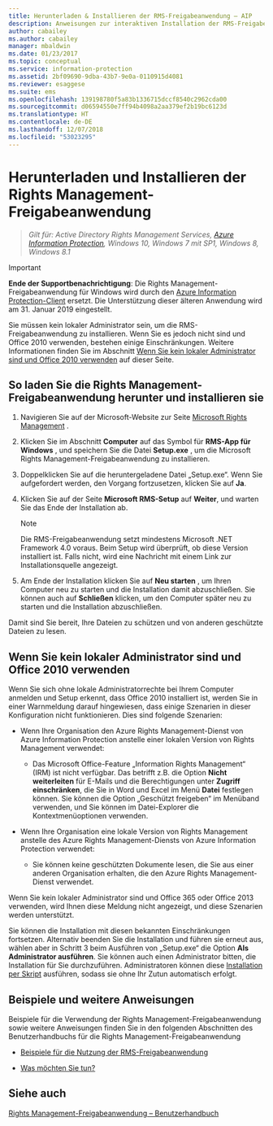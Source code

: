 ```yaml
---
title: Herunterladen & Installieren der RMS-Freigabeanwendung – AIP
description: Anweisungen zur interaktiven Installation der RMS-Freigabeanwendung für Windows, damit Sie problemlos Dokumente für andere Benutzer freigeben können.
author: cabailey
ms.author: cabailey
manager: mbaldwin
ms.date: 01/23/2017
ms.topic: conceptual
ms.service: information-protection
ms.assetid: 2bf09690-9dba-43b7-9e0a-0110915d4081
ms.reviewer: esaggese
ms.suite: ems
ms.openlocfilehash: 139198780f5a83b1336715dccf8540c2962cda00
ms.sourcegitcommit: d06594550e7ff94b4098a2aa379ef2b19bc6123d
ms.translationtype: HT
ms.contentlocale: de-DE
ms.lasthandoff: 12/07/2018
ms.locfileid: "53023295"
---
```

# <a name="download-and-install-the-rights-management-sharing-application"></a>Herunterladen und Installieren der Rights Management-Freigabeanwendung

>*Gilt für: Active Directory Rights Management Services, [Azure Information Protection](https://azure.microsoft.com/pricing/details/information-protection), Windows 10, Windows 7 mit SP1, Windows 8, Windows 8.1*

> [!IMPORTANT]
> **Ende der Supportbenachrichtigung**: Die Rights Management-Freigabeanwendung für Windows wird durch den [Azure Information Protection-Client](aip-client.md) ersetzt. Die Unterstützung dieser älteren Anwendung wird am 31. Januar 2019 eingestellt.

Sie müssen kein lokaler Administrator sein, um die RMS-Freigabeanwendung zu installieren. Wenn Sie es jedoch nicht sind und Office 2010 verwenden, bestehen einige Einschränkungen. Weitere Informationen finden Sie im Abschnitt [Wenn Sie kein lokaler Administrator sind und Office 2010 verwenden](#if-you-are-not-a-local-administrator-and-use-office-2010) auf dieser Seite.

## <a name="to-download-and-install-the-rights-management-sharing-application"></a>So laden Sie die Rights Management-Freigabeanwendung herunter und installieren sie

1.  Navigieren Sie auf der Microsoft-Website zur Seite [Microsoft Rights Management](https://go.microsoft.com/fwlink/?LinkId=303970) .

2.  Klicken Sie im Abschnitt **Computer** auf das Symbol für **RMS-App für Windows** , und speichern Sie die Datei **Setup.exe** , um die Microsoft Rights Management-Freigabeanwendung zu installieren.

3.  Doppelklicken Sie auf die heruntergeladene Datei „Setup.exe“. Wenn Sie aufgefordert werden, den Vorgang fortzusetzen, klicken Sie auf **Ja**.

4.  Klicken Sie auf der Seite **Microsoft RMS-Setup** auf **Weiter**, und warten Sie das Ende der Installation ab.

    > [!NOTE]
    > Die RMS-Freigabeanwendung setzt mindestens Microsoft .NET Framework 4.0 voraus. Beim Setup wird überprüft, ob diese Version installiert ist. Falls nicht, wird eine Nachricht mit einem Link zur Installationsquelle angezeigt.

5.  Am Ende der Installation klicken Sie auf **Neu starten** , um Ihren Computer neu zu starten und die Installation damit abzuschließen. Sie können auch auf **Schließen** klicken, um den Computer später neu zu starten und die Installation abzuschließen.

Damit sind Sie bereit, Ihre Dateien zu schützen und von anderen geschützte Dateien zu lesen.

## <a name="if-you-are-not-a-local-administrator-and-use-office-2010"></a>Wenn Sie kein lokaler Administrator sind und Office 2010 verwenden
Wenn Sie sich ohne lokale Administratorrechte bei Ihrem Computer anmelden und Setup erkennt, dass Office 2010 installiert ist, werden Sie in einer Warnmeldung darauf hingewiesen, dass einige Szenarien in dieser Konfiguration nicht funktionieren. Dies sind folgende Szenarien:

-   Wenn Ihre Organisation den Azure Rights Management-Dienst von Azure Information Protection anstelle einer lokalen Version von Rights Management verwendet:

    -   Das Microsoft Office-Feature „Information Rights Management“ (IRM) ist nicht verfügbar. Das betrifft z.B. die Option **Nicht weiterleiten** für E-Mails und die Berechtigungen unter **Zugriff einschränken**, die Sie in Word und Excel im Menü **Datei** festlegen können. Sie können die Option „Geschützt freigeben“ im Menüband verwenden, und Sie können im Datei-Explorer die Kontextmenüoptionen verwenden.

-   Wenn Ihre Organisation eine lokale Version von Rights Management anstelle des Azure Rights Management-Diensts von Azure Information Protection verwendet:

    -   Sie können keine geschützten Dokumente lesen, die Sie aus einer anderen Organisation erhalten, die den Azure Rights Management-Dienst verwendet.

Wenn Sie kein lokaler Administrator sind und Office 365 oder Office 2013 verwenden, wird Ihnen diese Meldung nicht angezeigt, und diese Szenarien werden unterstützt.

Sie können die Installation mit diesen bekannten Einschränkungen fortsetzen. Alternativ beenden Sie die Installation und führen sie erneut aus, wählen aber in Schritt 3 beim Ausführen von „Setup.exe“ die Option **Als Administrator ausführen**. Sie können auch einen Administrator bitten, die Installation für Sie durchzuführen. Administratoren können diese [Installation per Skript](sharing-app-admin-guide.md#automatic-deployment-for-the-microsoft-rights-management-sharing-application) ausführen, sodass sie ohne Ihr Zutun automatisch erfolgt.

## <a name="examples-and-other-instructions"></a>Beispiele und weitere Anweisungen
Beispiele für die Verwendung der Rights Management-Freigabeanwendung sowie weitere Anweisungen finden Sie in den folgenden Abschnitten des Benutzerhandbuchs für die Rights Management-Freigabeanwendung

-   [Beispiele für die Nutzung der RMS-Freigabeanwendung](sharing-app-user-guide.md#examples-for-using-the-rms-sharing-application)

-   [Was möchten Sie tun?](sharing-app-user-guide.md#what-do-you-want-to-do)

## <a name="see-also"></a>Siehe auch
[Rights Management-Freigabeanwendung – Benutzerhandbuch](sharing-app-user-guide.md)

